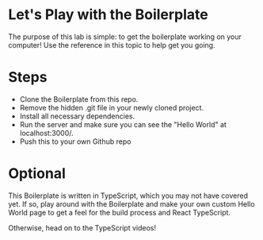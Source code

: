 # Let's Play with the Boilerplate
The purpose of this lab is simple: to get the boilerplate working on your computer! Use the reference in this topic to help get you going.

# Steps
* Clone the Boilerplate from this repo.
* Remove the hidden .git file in your newly cloned project.
* Install all necessary dependencies.
* Run the server and make sure you can see the "Hello World" at localhost:3000/.
* Push this to your own Github repo
# Optional
This Boilerplate is written in TypeScript, which you may not have covered yet. If so, play around with the Boilerplate and make your own custom Hello World page to get a feel for the build process and React TypeScript.

Otherwise, head on to the TypeScript videos!
